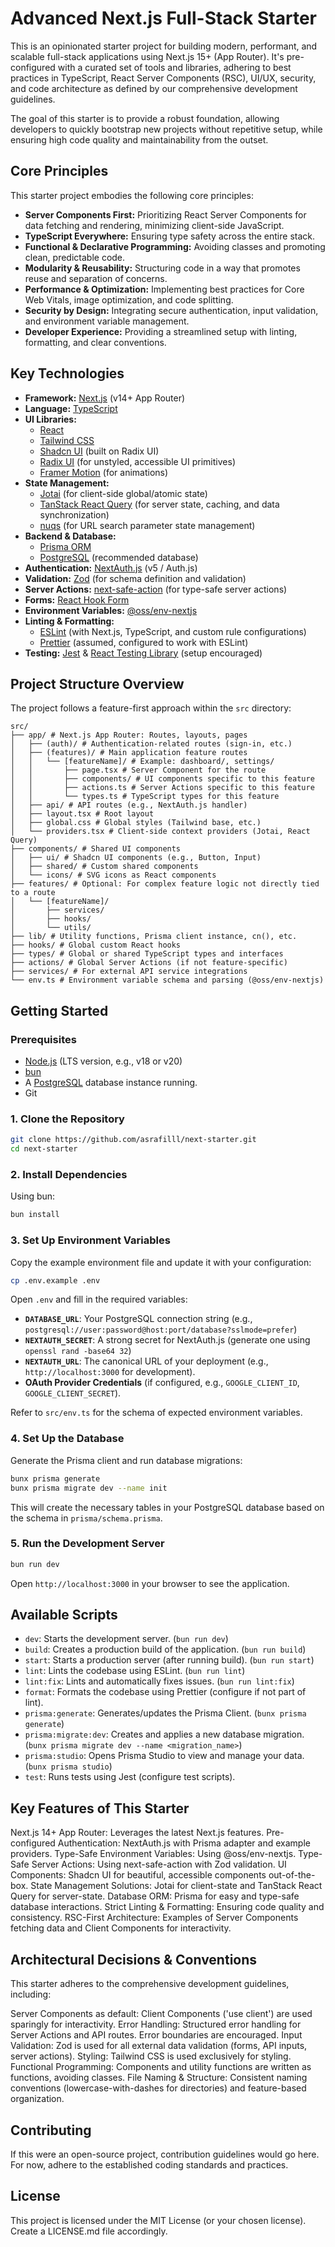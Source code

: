 # Advanced Next.js Full-Stack Starter

This is an opinionated starter project for building modern, performant, and scalable full-stack applications using Next.js 15+ (App Router). It's pre-configured with a curated set of tools and libraries, adhering to best practices in TypeScript, React Server Components (RSC), UI/UX, security, and code architecture as defined by our comprehensive development guidelines.

The goal of this starter is to provide a robust foundation, allowing developers to quickly bootstrap new projects without repetitive setup, while ensuring high code quality and maintainability from the outset.

## Core Principles

This starter project embodies the following core principles:

- **Server Components First:** Prioritizing React Server Components for data fetching and rendering, minimizing client-side JavaScript.
- **TypeScript Everywhere:** Ensuring type safety across the entire stack.
- **Functional & Declarative Programming:** Avoiding classes and promoting clean, predictable code.
- **Modularity & Reusability:** Structuring code in a way that promotes reuse and separation of concerns.
- **Performance & Optimization:** Implementing best practices for Core Web Vitals, image optimization, and code splitting.
- **Security by Design:** Integrating secure authentication, input validation, and environment variable management.
- **Developer Experience:** Providing a streamlined setup with linting, formatting, and clear conventions.

## Key Technologies

- **Framework:** [Next.js](https://nextjs.org/) (v14+ App Router)
- **Language:** [TypeScript](https://www.typescriptlang.org/)
- **UI Libraries:**
  - [React](https://reactjs.org/)
  - [Tailwind CSS](https://tailwindcss.com/)
  - [Shadcn UI](https://ui.shadcn.com/) (built on Radix UI)
  - [Radix UI](https://www.radix-ui.com/) (for unstyled, accessible UI primitives)
  - [Framer Motion](https://www.framer.com/motion/) (for animations)
- **State Management:**
  - [Jotai](https://jotai.org/) (for client-side global/atomic state)
  - [TanStack React Query](https://tanstack.com/query/latest) (for server state, caching, and data synchronization)
  - [nuqs](https://nuqs.47ng.com/) (for URL search parameter state management)
- **Backend & Database:**
  - [Prisma ORM](https://www.prisma.io/)
  - [PostgreSQL](https://www.postgresql.org/) (recommended database)
- **Authentication:** [NextAuth.js](https://next-auth.js.org/) (v5 / Auth.js)
- **Validation:** [Zod](https://zod.dev/) (for schema definition and validation)
- **Server Actions:** [next-safe-action](https://github.com/TheEdoRan/next-safe-action) (for type-safe server actions)
- **Forms:** [React Hook Form](https://react-hook-form.com/)
- **Environment Variables:** [@oss/env-nextjs](https://www.npmjs.com/package/@oss/env-nextjs)
- **Linting & Formatting:**
  - [ESLint](https://eslint.org/) (with Next.js, TypeScript, and custom rule configurations)
  - [Prettier](https://prettier.io/) (assumed, configured to work with ESLint)
- **Testing:** [Jest](https://jestjs.io/) & [React Testing Library](https://testing-library.com/docs/react-testing-library/intro/) (setup encouraged)

## Project Structure Overview

The project follows a feature-first approach within the `src` directory:

```
src/
├── app/ # Next.js App Router: Routes, layouts, pages
│   ├── (auth)/ # Authentication-related routes (sign-in, etc.)
│   ├── (features)/ # Main application feature routes
│   │   └── [featureName]/ # Example: dashboard/, settings/
│   │       ├── page.tsx # Server Component for the route
│   │       ├── components/ # UI components specific to this feature
│   │       ├── actions.ts # Server Actions specific to this feature
│   │       └── types.ts # TypeScript types for this feature
│   ├── api/ # API routes (e.g., NextAuth.js handler)
│   ├── layout.tsx # Root layout
│   ├── global.css # Global styles (Tailwind base, etc.)
│   └── providers.tsx # Client-side context providers (Jotai, React Query)
├── components/ # Shared UI components
│   ├── ui/ # Shadcn UI components (e.g., Button, Input)
│   ├── shared/ # Custom shared components
│   └── icons/ # SVG icons as React components
├── features/ # Optional: For complex feature logic not directly tied to a route
│   └── [featureName]/
│       ├── services/
│       ├── hooks/
│       └── utils/
├── lib/ # Utility functions, Prisma client instance, cn(), etc.
├── hooks/ # Global custom React hooks
├── types/ # Global or shared TypeScript types and interfaces
├── actions/ # Global Server Actions (if not feature-specific)
├── services/ # For external API service integrations
└── env.ts # Environment variable schema and parsing (@oss/env-nextjs)
```

## Getting Started

### Prerequisites

- [Node.js](https://nodejs.org/) (LTS version, e.g., v18 or v20)
- [bun](https://bun.sh/)
- A [PostgreSQL](https://www.postgresql.org/download/) database instance running.
- Git

### 1. Clone the Repository

```bash
git clone https://github.com/asrafilll/next-starter.git
cd next-starter
```

### 2. Install Dependencies

Using bun:

```bash
bun install
```

### 3. Set Up Environment Variables

Copy the example environment file and update it with your configuration:

```bash
cp .env.example .env
```

Open `.env` and fill in the required variables:

- **`DATABASE_URL`**: Your PostgreSQL connection string (e.g., `postgresql://user:password@host:port/database?sslmode=prefer`)
- **`NEXTAUTH_SECRET`**: A strong secret for NextAuth.js (generate one using `openssl rand -base64 32`)
- **`NEXTAUTH_URL`**: The canonical URL of your deployment (e.g., `http://localhost:3000` for development).
- **OAuth Provider Credentials** (if configured, e.g., `GOOGLE_CLIENT_ID`, `GOOGLE_CLIENT_SECRET`).

Refer to `src/env.ts` for the schema of expected environment variables.

### 4. Set Up the Database

Generate the Prisma client and run database migrations:

```bash
bunx prisma generate
bunx prisma migrate dev --name init
```

This will create the necessary tables in your PostgreSQL database based on the schema in `prisma/schema.prisma`.

### 5. Run the Development Server

```bash
bun run dev
```

Open `http://localhost:3000` in your browser to see the application.

## Available Scripts

- `dev`: Starts the development server. (`bun run dev`)
- `build`: Creates a production build of the application. (`bun run build`)
- `start`: Starts a production server (after running build). (`bun run start`)
- `lint`: Lints the codebase using ESLint. (`bun run lint`)
- `lint:fix`: Lints and automatically fixes issues. (`bun run lint:fix`)
- `format`: Formats the codebase using Prettier (configure if not part of lint).
- `prisma:generate`: Generates/updates the Prisma Client. (`bunx prisma generate`)
- `prisma:migrate:dev`: Creates and applies a new database migration. (`bunx prisma migrate dev --name <migration_name>`)
- `prisma:studio`: Opens Prisma Studio to view and manage your data. (`bunx prisma studio`)
- `test`: Runs tests using Jest (configure test scripts).

## Key Features of This Starter

Next.js 14+ App Router: Leverages the latest Next.js features.
Pre-configured Authentication: NextAuth.js with Prisma adapter and example providers.
Type-Safe Environment Variables: Using @oss/env-nextjs.
Type-Safe Server Actions: Using next-safe-action with Zod validation.
UI Components: Shadcn UI for beautiful, accessible components out-of-the-box.
State Management Solutions: Jotai for client-state and TanStack React Query for server-state.
Database ORM: Prisma for easy and type-safe database interactions.
Strict Linting & Formatting: Ensuring code quality and consistency.
RSC-First Architecture: Examples of Server Components fetching data and Client Components for interactivity.

## Architectural Decisions & Conventions

This starter adheres to the comprehensive development guidelines, including:

Server Components as default: Client Components ('use client') are used sparingly for interactivity.
Error Handling: Structured error handling for Server Actions and API routes. Error boundaries are encouraged.
Input Validation: Zod is used for all external data validation (forms, API inputs, server actions).
Styling: Tailwind CSS is used exclusively for styling.
Functional Programming: Components and utility functions are written as functions, avoiding classes.
File Naming & Structure: Consistent naming conventions (lowercase-with-dashes for directories) and feature-based organization.

## Contributing

If this were an open-source project, contribution guidelines would go here. For now, adhere to the established coding standards and practices.

## License

This project is licensed under the MIT License (or your chosen license). Create a LICENSE.md file accordingly.

```

```
